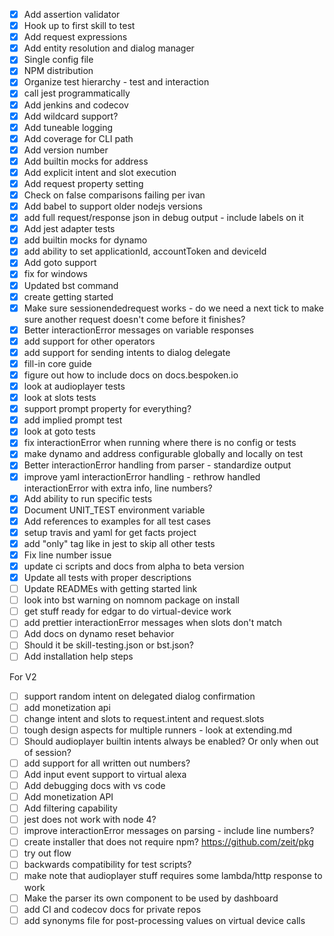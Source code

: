 - [X] Add assertion validator
- [X] Hook up to first skill to test
- [X] Add request expressions
- [X] Add entity resolution and dialog manager
- [X] Single config file
- [X] NPM distribution
- [X] Organize test hierarchy - test and interaction
- [X] call jest programmatically
- [X] Add jenkins and codecov
- [X] Add wildcard support?
- [X] Add tuneable logging
- [X] Add coverage for CLI path
- [X] Add version number
- [X] Add builtin mocks for address
- [X] Add explicit intent and slot execution
- [X] Add request property setting
- [X] Check on false comparisons failing per ivan
- [X] Add babel to support older nodejs versions
- [X] add full request/response json in debug output - include labels on it
- [X] Add jest adapter tests
- [X] add builtin mocks for dynamo
- [X] add ability to set applicationId, accountToken and deviceId
- [X] Add goto support
- [X] fix for windows
- [X] Updated bst command
- [X] create getting started
- [X] Make sure sessionendedrequest works - do we need a next tick to make sure another request doesn't come before it finishes?
- [x] Better interactionError messages on variable responses
- [x] add support for other operators
- [X] add support for sending intents to dialog delegate
- [X] fill-in core guide
- [X] figure out how to include docs on docs.bespoken.io
- [X] look at audioplayer tests
- [X] look at slots tests
- [X] support prompt property for everything?
- [X] add implied prompt test
- [X] look at goto tests
- [X] fix interactionError when running where there is no config or tests
- [X] make dynamo and address configurable globally and locally on test
- [X] Better interactionError handling from parser - standardize output
- [X] improve yaml interactionError handling - rethrow handled interactionError with extra info, line numbers?
- [X] Add ability to run specific tests
- [X] Document UNIT_TEST environment variable
- [X] Add references to examples for all test cases
- [X] setup travis and yaml for get facts project
- [X] add "only" tag like in jest to skip all other tests
- [X] Fix line number issue
- [X] update ci scripts and docs from alpha to beta version
- [X] Update all tests with proper descriptions
- [ ] Update READMEs with getting started link
- [ ] look into bst warning on nomnom package on install
- [ ] get stuff ready for edgar to do virtual-device work
- [ ] add prettier interactionError messages when slots don't match
- [ ] Add docs on dynamo reset behavior
- [ ] Should it be skill-testing.json or bst.json?
- [ ] Add installation help steps

For V2
- [ ] support random intent on delegated dialog confirmation
- [ ] add monetization api
- [ ] change intent and slots to request.intent and request.slots
- [ ] tough design aspects for multiple runners - look at extending.md
- [ ] Should audioplayer builtin intents always be enabled? Or only when out of session?
- [ ] add support for all written out numbers?
- [ ] Add input event support to virtual alexa
- [ ] Add debugging docs with vs code
- [ ] Add monetization API
- [ ] Add filtering capability
- [ ] jest does not work with node 4?
- [ ] improve interactionError messages on parsing - include line numbers?
- [ ] create installer that does not require npm? https://github.com/zeit/pkg
- [ ] try out flow
- [ ] backwards compatibility for test scripts?
- [ ] make note that audioplayer stuff requires some lambda/http response to work
- [ ] Make the parser its own component to be used by dashboard
- [ ] add CI and codecov docs for private repos
- [ ] add synonyms file for post-processing values on virtual device calls